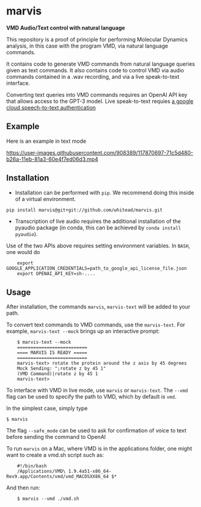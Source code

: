 # marvis
**VMD Audio/Text control with natural language**

This repository is a proof of principle for performing Molecular Dynamics analysis, in this case with the program VMD, via natural language commands.

It contains code to generate VMD commands from natural language queries given as text commands. 
It also contains code to control VMD via audio commands contained in a .wav recording, and via a live speak-to-text interface.

Converting text queries into VMD commands requires an OpenAI API key that allows access to the GPT-3 model.
Live speak-to-text requies [a google cloud speech-to-text authentication](https://googleapis.dev/python/speech/latest/index.html#quick-start)

## Example
Here is an example in text mode


https://user-images.githubusercontent.com/908389/117870697-71c5d480-b26a-11eb-81a3-60e4f7ed06d3.mp4



## Installation
- Installation can be performed with `pip`. We recommend doing this inside of a virtual environment.
```sh
pip install marvis@git+git://github.com/whitead/marvis.git
```
- Transcription of live audio requires the additional installation of the pyaudio package (in conda, this can be achieved by `conda install pyaudio`).

Use of the two APIs above requires setting environment variables. In `BASH`, one would do

        export GOOGLE_APPLICATION_CREDENTIALS=path_to_google_api_license_file.json
        export OPENAI_API_KEY=sh-....

## Usage
After installation, the commands `marvis`, `marvis-text` will be added to your path. 

To convert text commands to VMD commands, use the `marvis-text`. For example, `marvis-text --mock` brings up an interactive prompt:

        $ marvis-text --mock 
        ==========================
        ==== MARVIS IS READY =====
        ==========================
        marvis-text> rotate the protein around the z axis by 45 degrees
        Mock Sending: ";rotate z by 45 1"
        (VMD Command)|rotate z by 45 1
        marvis-text>
        
To interface with VMD in live mode, use `marvis` or `marvis-text`. The `--vmd` flag can be used to specify the path to VMD, which by default is `vmd`. 

In the simplest case, simply type 

    $ marvis 

The flag `--safe_mode` can be used to ask for confirmation of voice to text before sending the command to OpenAI

To run `marvis` on a Mac, where VMD is in the applications folder, one might want to create a vmd.sh script such as:

        #!/bin/bash
        /Applications/VMD\ 1.9.4a51-x86_64-Rev9.app/Contents/vmd/vmd_MACOSXX86_64 $*

And then run:

        $ marvis --vmd ./vmd.sh 
